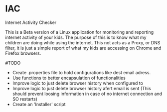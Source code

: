# IAC
Internet Activity Checker

This is a Beta version of a Linux application for monitoring and reporting internet activity of your kids.
The purpose of this is to know what my children are doing while using the internet. This not acts as a Proxy, or DNS filter, it is just a simple report of what my kids are accessing on Chrome and Firefox browsers.

#TODO
 - Create .properties file to hold configurations like dest email adress.
 - Use functions to better encapsulation of functionalities
 - Improve logic to just delete browser history when configured to
 - Improve logic to just delete browser history afert email is sent (This should prevent loosing information in case of no internet connection and SO restarts) 
 - Create an 'Installer' script